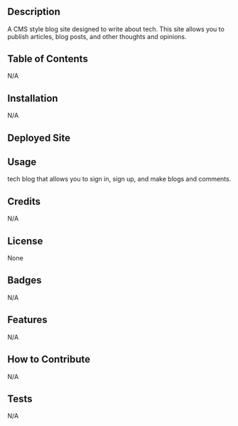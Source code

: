 # <MVCtechblogcool>

## Description

A CMS style blog site designed to write about tech. This site allows you to publish articles, blog posts, and other thoughts and opinions.

## Table of Contents

N/A

## Installation

  N/A
  
## Deployed Site
  
  
## Usage

tech blog that allows you to sign in, sign up, and make blogs and comments.

## Credits

N/A

## License

None

## Badges

N/A

## Features

N/A

## How to Contribute

N/A
  
## Tests

N/A
